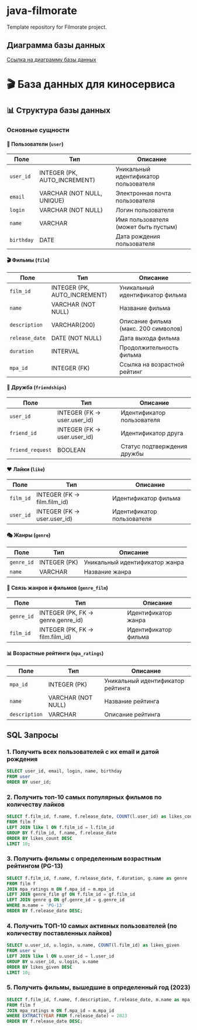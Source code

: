 # java-filmorate
Template repository for Filmorate project.
## Диаграмма базы данных
[Ссылка на диаграмму базы данных](https://dbdiagram.io/d/68a96aad1e7a6119673df7ae)

# 🎬 База данных для киносервиса

## 📊 Структура базы данных

### Основные сущности

#### 👤 Пользователи (`user`)
| Поле | Тип | Описание |
|------|-----|----------|
| `user_id` | INTEGER (PK, AUTO_INCREMENT) | Уникальный идентификатор пользователя |
| `email` | VARCHAR (NOT NULL, UNIQUE) | Электронная почта пользователя |
| `login` | VARCHAR (NOT NULL) | Логин пользователя |
| `name` | VARCHAR | Имя пользователя (может быть пустым) |
| `birthday` | DATE | Дата рождения пользователя |

#### 🎬 Фильмы (`film`)
| Поле | Тип | Описание |
|------|-----|----------|
| `film_id` | INTEGER (PK, AUTO_INCREMENT) | Уникальный идентификатор фильма |
| `name` | VARCHAR (NOT NULL) | Название фильма |
| `description` | VARCHAR(200) | Описание фильма (макс. 200 символов) |
| `release_date` | DATE (NOT NULL) | Дата выхода фильма |
| `duration` | INTERVAL | Продолжительность фильма |
| `mpa_id` | INTEGER (FK) | Ссылка на возрастной рейтинг |

#### 👥 Дружба (`friendships`)
| Поле | Тип | Описание |
|------|-----|----------|
| `user_id` | INTEGER (FK → user.user_id) | Идентификатор пользователя |
| `friend_id` | INTEGER (FK → user.user_id) | Идентификатор друга |
| `friend_request` | BOOLEAN | Статус подтверждения дружбы |

#### ❤️ Лайки (`like`)
| Поле | Тип | Описание |
|------|-----|----------|
| `film_id` | INTEGER (FK → film.film_id) | Идентификатор фильма |
| `user_id` | INTEGER (FK → user.user_id) | Идентификатор пользователя |

#### 🎭 Жанры (`genre`)
| Поле | Тип | Описание |
|------|-----|----------|
| `genre_id` | INTEGER (PK) | Уникальный идентификатор жанра |
| `name` | VARCHAR | Название жанра |

#### 🔗 Связь жанров и фильмов (`genre_film`)
| Поле | Тип | Описание |
|------|-----|----------|
| `genre_id` | INTEGER (PK, FK → genre.genre_id) | Идентификатор жанра |
| `film_id` | INTEGER (PK, FK → film.film_id) | Идентификатор фильма |

#### 📊 Возрастные рейтинги (`mpa_ratings`)
| Поле | Тип | Описание |
|------|-----|----------|
| `mpa_id` | INTEGER (PK) | Уникальный идентификатор рейтинга |
| `name` | VARCHAR (NOT NULL) | Название рейтинга |
| `description` | VARCHAR | Описание рейтинга |

## SQL Запросы
### 1. Получить всех пользователей с их email и датой рождения
```sql
SELECT user_id, email, login, name, birthday 
FROM user 
ORDER BY user_id;
  ```

### 2. Получить топ-10 самых популярных фильмов по количеству лайков
```sql
SELECT f.film_id, f.name, f.release_date, COUNT(l.user_id) as likes_count
FROM film f
LEFT JOIN like l ON f.film_id = l.film_id
GROUP BY f.film_id, f.name, f.release_date
ORDER BY likes_count DESC
LIMIT 10;
  ```

### 3. Получить фильмы с определенным возрастным рейтингом (PG-13)
```sql
SELECT f.film_id, f.name, f.release_date, f.duration, g.name as genre
FROM film f
JOIN mpa_ratings m ON f.mpa_id = m.mpa_id
LEFT JOIN genre_film gf ON f.film_id = gf.film_id
LEFT JOIN genre g ON gf.genre_id = g.genre_id
WHERE m.name = 'PG-13'
ORDER BY f.release_date DESC;
  ```

### 4. Получить ТОП-10 самых активных пользователей (по количеству поставленных лайков)
```sql
SELECT u.user_id, u.login, u.name, COUNT(l.film_id) as likes_given
FROM user u
LEFT JOIN like l ON u.user_id = l.user_id
GROUP BY u.user_id, u.login, u.name
ORDER BY likes_given DESC
LIMIT 10;
  ```

### 5. Получить фильмы, вышедшие в определенный год (2023)
```sql
SELECT f.film_id, f.name, f.description, f.release_date, m.name as mpa_rating
FROM film f
JOIN mpa_ratings m ON f.mpa_id = m.mpa_id
WHERE EXTRACT(YEAR FROM f.release_date) = 2023
ORDER BY f.release_date DESC;
  ```
